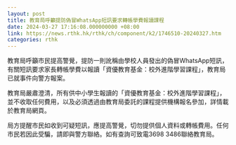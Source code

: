 ```yaml
---
layout: post
title: 教育局呼籲提防偽冒WhatsApp短訊要求轉帳學費報讀課程
date: 2024-03-27 17:16:08.000000000 +08:00
link: https://news.rthk.hk/rthk/ch/component/k2/1746510-20240327.htm
categories: rthk
---
```


教育局呼籲市民提高警覺，提防一則訛稱由學校人員發出的偽冒WhatsApp短訊，有關短訊要求家長轉帳學費以報讀「資優教育基金：校外進階學習課程」，教育局已就事件向警方報案。

教育局嚴肅澄清，所有供中小學生報讀的「資優教育基金：校外進階學習課程」，並不收取任何費用，以及必須透過由教育局委託的課程提供機構報名參加，詳情載於教育局網頁。

局方提醒市民如收到可疑短訊，應提高警覺，切勿提供個人資料或轉帳費用。任何市民若因此受騙，請即與警方聯絡。如有查詢可致電3698 3486聯絡教育局。
